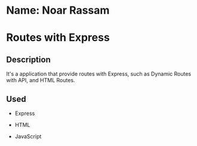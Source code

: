 # Name: Noar Rassam

# Routes with Express

## Description

It's a application that provide routes with Express, such as Dynamic Routes with API, and HTML Routes.

## Used

- Express

- HTML

- JavaScript
